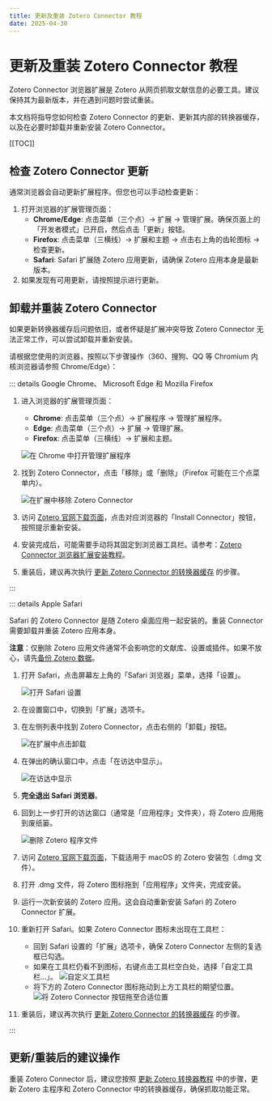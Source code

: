 ```yaml
---
title: 更新及重装 Zotero Connector 教程
date: 2025-04-30
---
```


# 更新及重装 Zotero Connector 教程

Zotero Connector 浏览器扩展是 Zotero 从网页抓取文献信息的必要工具。建议保持其为最新版本，并在遇到问题时尝试重装。

本文档将指导您如何检查 Zotero Connector 的更新、更新其内部的转换器缓存，以及在必要时卸载并重新安装 Zotero Connector。

[[TOC]]

## 检查 Zotero Connector 更新 <Badge text="初级" />

通常浏览器会自动更新扩展程序。但您也可以手动检查更新：

1.  打开浏览器的扩展管理页面：
    - **Chrome/Edge**: 点击菜单（三个点）→ 扩展 → 管理扩展。确保页面上的「开发者模式」已开启，然后点击「更新」按钮。
    - **Firefox**: 点击菜单（三横线）→ 扩展和主题 → 点击右上角的齿轮图标 → 检查更新。
    - **Safari**: Safari 扩展随 Zotero 应用更新，请确保 Zotero 应用本身是最新版本。
2.  如果发现有可用更新，请按照提示进行更新。

## 卸载并重装 Zotero Connector <Badge text="中级" />

如果更新转换器缓存后问题依旧，或者怀疑是扩展冲突导致 Zotero Connector 无法正常工作，可以尝试卸载并重新安装。

请根据您使用的浏览器，按照以下步骤操作（360、搜狗、QQ 等 Chromium 内核浏览器请参照 Chrome/Edge）：

::: details Google Chrome、 Microsoft Edge 和 Mozilla Firefox

1.  进入浏览器的扩展管理页面：

    - **Chrome**: 点击菜单（三个点）→ 扩展程序 → 管理扩展程序。
    - **Edge**: 点击菜单（三个点）→ 扩展 → 管理扩展。
    - **Firefox**: 点击菜单（三横线）→ 扩展和主题。

    ![在 Chrome 中打开管理扩展程序](../../../assets/images/uninstall-connector-chrome.jpg)

2.  找到 Zotero Connector，点击「移除」或「删除」（Firefox 可能在三个点菜单内）。

    ![在扩展中移除 Zotero Connector](../../../assets/images/uninstall-connector-chrome2.jpg)

3.  访问 [Zotero 官网下载页面](https://www.zotero.org/download/)，点击对应浏览器的「Install Connector」按钮，按照提示重新安装。

4.  安装完成后，可能需要手动将其固定到浏览器工具栏。请参考：[Zotero Connector 浏览器扩展安装教程](../../install.md#浏览器扩展-zotero-connector)。

5.  重装后，建议再次执行 [更新 Zotero Connector 的转换器缓存](tutorial-update-translators.md) 的步骤。

:::

::: details Apple Safari

Safari 的 Zotero Connector 是随 Zotero 桌面应用一起安装的。重装 Connector 需要卸载并重装 Zotero 应用本身。

**注意**：仅删除 Zotero 应用文件通常不会影响您的文献库、设置或插件。如果不放心，请先[备份 Zotero 数据](../../backup.md)。

1.  打开 Safari，点击屏幕左上角的「Safari 浏览器」菜单，选择「设置」。

    ![打开 Safari 设置](../../../assets/images/uninstall-connector-safari.jpg)

2.  在设置窗口中，切换到「扩展」选项卡。

3.  在左侧列表中找到 Zotero Connector，点击右侧的「卸载」按钮。

    ![在扩展中点击卸载](../../../assets/images/uninstall-connector-safari1.jpg)

4.  在弹出的确认窗口中，点击「在访达中显示」。

    ![在访达中显示](../../../assets/images/uninstall-connector-safari2.jpg)

5.  **完全退出 Safari 浏览器**。

6.  回到上一步打开的访达窗口（通常是「应用程序」文件夹），将 Zotero 应用拖到废纸篓。

    ![删除 Zotero 程序文件](../../../assets/images/uninstall-connector-safari3.jpg)

7.  访问 [Zotero 官网下载页面](https://www.zotero.org/download/)，下载适用于 macOS 的 Zotero 安装包（.dmg 文件）。

8.  打开 .dmg 文件，将 Zotero 图标拖到「应用程序」文件夹，完成安装。

9.  运行一次新安装的 Zotero 应用。这会自动重新安装 Safari 的 Zotero Connector 扩展。

10. 重新打开 Safari。如果 Zotero Connector 图标未出现在工具栏：

    - 回到 Safari 设置的「扩展」选项卡，确保 Zotero Connector 左侧的复选框已勾选。
    - 如果在工具栏仍看不到图标，右键点击工具栏空白处，选择「自定工具栏...」。
      ![自定义工具栏](../../../assets/images/connector-safari-button.jpg)
    - 将下方的 Zotero Connector 图标拖动到上方工具栏的期望位置。
      ![将 Zotero Connector 按钮拖至合适位置](../../../assets/images/connector-safari-button2.jpg)

11. 重装后，建议再次执行 [更新 Zotero Connector 的转换器缓存](tutorial-update-translators.md) 的步骤。

:::

## 更新/重装后的建议操作

重装 Zotero Connector 后，建议您按照 [更新 Zotero 转换器教程](tutorial-update-translators.md) 中的步骤，更新 Zotero 主程序和 Zotero Connector 中的转换器缓存，确保抓取功能正常。
